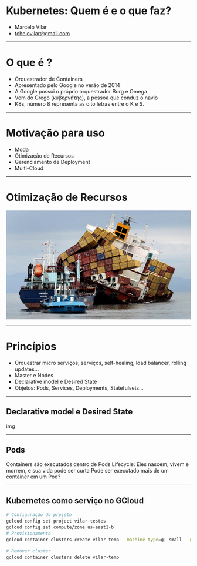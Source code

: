 # Kubernetes: Quem é e o que faz?

- Marcelo Vilar
- tchelovilar@gmail.com


---

# O que é ?

- Orquestrador de Containers
- Apresentado pelo Google no verão de 2014
- A Google possui o próprio orquestrador Borg e Omega
- Vem do Grego (κυβερνήτης), a pessoa que conduz o navio
- K8s, número 8 representa as oito letras entre o K e S.


---

# Motivação para uso

- Moda
- Otimização de Recursos
- Gerenciamento de Deployment
- Multi-Cloud

---

# Otimização de Recursos

![Excesso de Containers em um Navio](files/container_fail.jpg)


---

# Princípios

- Orquestrar micro serviços, serviços, self-healing, load balancer, rolling updates...
- Master e Nodes
- Declarative model e Desired State
- Objetos: Pods, Services, Deployments, Statefulsets...

---

## Declarative model e Desired State

img

---

## Pods

Containers são executados dentro de Pods
Lifecycle: Eles nascem, vivem e morrem, e sua vida pode ser curta
Pode ser executado mais de um container em um Pod?

---

## Kubernetes como serviço no GCloud

```bash
# Configuração do projeto
gcloud config set project vilar-testes
gcloud config set compute/zone us-east1-b
# Provisionamento
gcloud container clusters create vilar-temp --machine-type=g1-small --num-nodes=2 --cluster-version=1.11.2-gke.15
```

```bash
# Remover cluster
gcloud container clusters delete vilar-temp
```